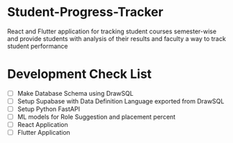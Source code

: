 # Student-Progress-Tracker
React and Flutter application for tracking student courses semester-wise and provide students with analysis of their results and faculty a way to track student performance

# Development Check List
- [ ] Make Database Schema using DrawSQL
- [ ] Setup Supabase with Data Definition Language exported from DrawSQL
- [ ] Setup Python FastAPI
- [ ] ML models for Role Suggestion and placement percent
- [ ] React Application
- [ ] Flutter Application
